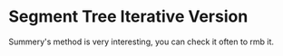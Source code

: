# Segment Tree Iterative Version

Summery's method is very interesting, you can check it often to rmb it.